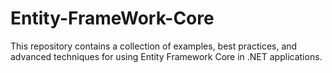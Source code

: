 # Entity-FrameWork-Core
 This repository contains a collection of examples, best practices, and advanced techniques for using Entity Framework Core in .NET applications.
